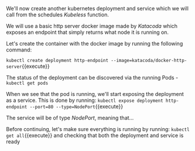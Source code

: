 We'll now create another kubernetes deployment and service which we will call from the schedules _Kubeless_ function.

We will use a basic http server docker image made by _Katacoda_ which exposes an endpoint that simply returns what node it is running on.

Let's create the container with the docker image by running the following command:

`kubectl create deployment http-endpoint --image=katacoda/docker-http-server`{{execute}}

The status of the deployment can be discovered via the running Pods -
`kubectl get pods`

When we see that the pod is running, we'll start exposing the deployment as a service. This is done by running:
`kubectl expose deployment http-endpoint --port=80 --type=NodePort`{{execute}}

The service will be of type *NodePort*, meaning that...

Before continuing, let's make sure everything is running by running:
`kubectl get all`{{execute}} and checking that both the deployment and service is ready


